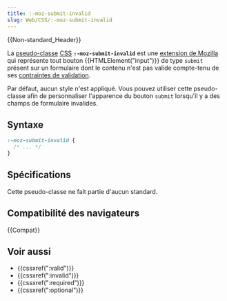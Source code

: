 ```yaml
---
title: :-moz-submit-invalid
slug: Web/CSS/:-moz-submit-invalid
---
```


{{Non-standard_Header}}

La [pseudo-classe](/fr/docs/Web/CSS/Pseudo-classes) [CSS](/fr/docs/Web/CSS) **`:-moz-submit-invalid`** est une [extension de Mozilla](/fr/docs/Web/CSS/Mozilla_Extensions) qui représente tout bouton {{HTMLElement("input")}} de type `submit` présent sur un formulaire dont le contenu n'est pas valide compte-tenu de ses [contraintes de validation](/fr/docs/Learn_web_development/Extensions/Forms#constraint_validation).

Par défaut, aucun style n'est appliqué. Vous pouvez utiliser cette pseudo-classe afin de personnaliser l'apparence du bouton `submit` lorsqu'il y a des champs de formulaire invalides.

## Syntaxe

```css
:-moz-submit-invalid {
  /* ... */
}
```

## Spécifications

Cette pseudo-classe ne fait partie d'aucun standard.

## Compatibilité des navigateurs

{{Compat}}

## Voir aussi

- {{cssxref(":valid")}}
- {{cssxref(":invalid")}}
- {{cssxref(":required")}}
- {{cssxref(":optional")}}
